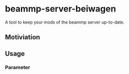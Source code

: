 # beammp-server-beiwagen

A tool to keep your mods of the beammp server up-to-date.

## Motiviation

## Usage

### Parameter